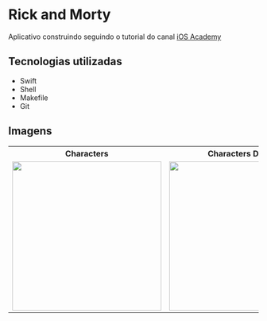 # Rick and Morty

Aplicativo construindo seguindo o tutorial do canal [iOS Academy](https://www.youtube.com/@iOSAcademy)

## Tecnologias utilizadas
- Swift
- Shell
- Makefile
- Git

## Imagens
<table>
  <tr>
    <th>Characters</th>
    <th>Characters Details</th>
  </tr>
  <tr>
    <td>
      <img src=https://github.com/luksinocencio/swift_rick_and_morty/assets/16104737/631c1b54-2351-43c8-85be-d4daff85cade alt="" width="300">  
    </td>
    <td>
      <img src=https://github.com/luksinocencio/swift_rick_and_morty/assets/16104737/d17a24cd-0f57-417e-b645-0fa9628b2bf2 alt="" width="300">  
    </td>
  </tr>
  
</table>

